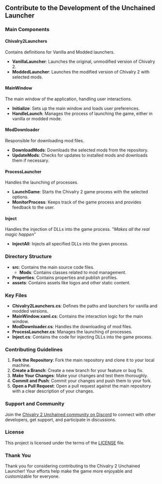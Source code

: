 ## Contribute to the Development of the Unchained Launcher

### Main Components

#### Chivalry2Launchers
Contains definitions for Vanilla and Modded launchers.
- **VanillaLauncher**: Launches the original, unmodified version of Chivalry 2.
- **ModdedLauncher**: Launches the modified version of Chivalry 2 with selected mods.

#### MainWindow
The main window of the application, handling user interactions.
- **Initialize**: Sets up the main window and loads user preferences.
- **HandleLaunch**: Manages the process of launching the game, either in vanilla or modded mode.

#### ModDownloader
Responsible for downloading mod files.
- **DownloadMods**: Downloads the selected mods from the repository.
- **UpdateMods**: Checks for updates to installed mods and downloads them if necessary.

#### ProcessLauncher
Handles the launching of processes.
- **LaunchGame**: Starts the Chivalry 2 game process with the selected options.
- **MonitorProcess**: Keeps track of the game process and provides feedback to the user.

#### Inject
Handles the injection of DLLs into the game process. "_Makes all the real magic happen_"
- **InjectAll**: Injects all specified DLLs into the given process.

### Directory Structure

- **src**: Contains the main source code files.
  - **Mods**: Contains classes related to mod management.
- **Properties**: Contains properties and publish profiles.
- **assets**: Contains assets like logos and other static content.

### Key Files

- **Chivalry2Launchers.cs**: Defines the paths and launchers for vanilla and modded versions.
- **MainWindow.xaml.cs**: Contains the interaction logic for the main window.
- **ModDownloader.cs**: Handles the downloading of mod files.
- **ProcessLauncher.cs**: Manages the launching of processes.
- **Inject.cs**: Contains the code for injecting DLLs into the game process.

### Contributing Guidelines

1. **Fork the Repository**: Fork the main repository and clone it to your local machine.
2. **Create a Branch**: Create a new branch for your feature or bug fix.
3. **Make Your Changes**: Make your changes and test them thoroughly.
4. **Commit and Push**: Commit your changes and push them to your fork.
5. **Open a Pull Request**: Open a pull request against the main repository with a clear description of your changes.

### Support and Community

Join the [Chivalry 2 Unchained community on Discord](https://discord.gg/chiv2unchained) to connect with other developers, get support, and participate in discussions.

### License

This project is licensed under the terms of the [LICENSE](LICENSE) file.

### Thank You

Thank you for considering contributing to the Chivalry 2 Unchained Launcher! Your efforts help make the game more enjoyable and customizable for everyone.
